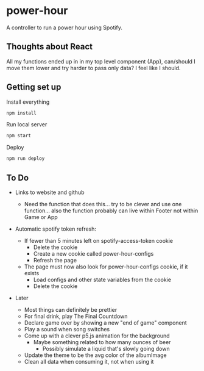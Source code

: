 # power-hour

A controller to run a power hour using Spotify.

## Thoughts about React

All my functions ended up in in my top level component (App), can/should I move them lower and try harder to pass only data? I feel like I should.

## Getting set up

Install everything

```sh
npm install
```

Run local server

```sh
npm start
```

Deploy

```sh
npm run deploy
```


## To Do

- Links to website and github 
  - Need the function that does this... try to be clever and use one function... also the function probably can live within Footer not within Game or App

- Automatic spotify token refresh:
  - If fewer than 5 minutes left on spotify-access-token cookie
    - Delete the cookie
    - Create a new cookie called power-hour-configs
    - Refresh the page
  - The page must now also look for power-hour-configs cookie, if it exists
    - Load configs and other state variables from the cookie
    - Delete the cookie

- Later
  - Most things can definitely be prettier
  - For final drink, play The Final Countdown
  - Declare game over by showing a new "end of game" component
  - Play a sound when song switches
  - Come up with a clever p5.js animation for the background
    - Maybe something related to how many ounces of beer
      - Possibly simulate a liquid that's slowly going down
  - Update the theme to be the avg color of the albumImage
  - Clean all data when consuming it, not when using it
